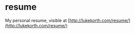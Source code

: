 # resume

My personal resume, visible at [http://lukekorth.com/resume/](http://lukekorth.com/resume/)